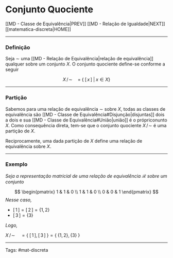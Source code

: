 # Conjunto Quociente

[[MD - Classe de Equivalência|PREV]]	[[MD - Relação de Igualdade|NEXT]]	[[matematica-discreta|HOME]]

---

### Definição

Seja $\sim$ uma [[MD - Relação de Equivalência|relação de equivalência]] qualquer sobre um conjunto $X$. O conjunto quociente define-se conforme a seguir

$$ X\,/\!\sim\quad=\;\{\;[\,x\,]\;|\;x \in X\}$$


---

### Partição

Sabemos para uma relação de equivalência $\sim$ sobre $X$, todas as classes de equivalência são [[MD - Classe de Equivalência#Disjunção|disjuntas]] dois a dois e sua [[MD - Classe de Equivalência#União|união]] é o própriconunto $X$.  Como consequência direta, tem-se que o conjunto quociente $X\,/\!\sim$ é uma partição de $X$.

Reciprocamente, uma dada partição de $X$ define uma relação de equivalência sobre $X$.


---

### **Exemplo**

*Seja a representação matricial de uma relação de equivalência $\mathcal{R}$ sobre um conjunto*

$$
\begin{pmatrix} 1 & 1 & 0  \\ 1 & 1 & 0  \\ 0 & 0 & 1 \end{pmatrix}
$$
*Nesse caso,*

 - $[\,1\,]=[\,2\,]=\{1,2\}$
 - $[\,3\,] = \{3\}$
 
*Logo,*

$X\,/\!\sim\quad=\{\;[\,1\,],[\,3\,]\;\}=\{\;\{1,2\},\,\{3\}\;\}$

---

Tags: #mat-discreta 